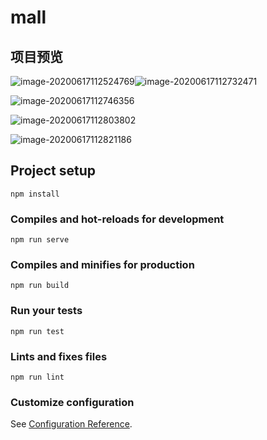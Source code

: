 # mall

## 项目预览

![image-20200617112524769](https://shawn-pics-1302230919.cos.ap-shanghai.myqcloud.com/img/image-20200617112524769.png)![image-20200617112732471](https://shawn-pics-1302230919.cos.ap-shanghai.myqcloud.com/img/image-20200617112732471.png)

![image-20200617112746356](https://shawn-pics-1302230919.cos.ap-shanghai.myqcloud.com/img/image-20200617112746356.png)



![image-20200617112803802](https://shawn-pics-1302230919.cos.ap-shanghai.myqcloud.com/img/image-20200617112803802.png)

![image-20200617112821186](https://shawn-pics-1302230919.cos.ap-shanghai.myqcloud.com/img/image-20200617112821186.png)

## Project setup
```
npm install
```

### Compiles and hot-reloads for development
```
npm run serve
```

### Compiles and minifies for production
```
npm run build
```

### Run your tests
```
npm run test
```

### Lints and fixes files
```
npm run lint
```

### Customize configuration
See [Configuration Reference](https://cli.vuejs.org/config/).
